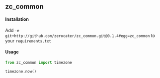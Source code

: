 ## zc_common

#### Installation
Add `-e git+http://github.com/zerocater/zc_common.git@0.1.4#egg=zc_common` to your `requirements.txt`

#### Usage

```python
from zc_common import timezone

timezone.now()
```
